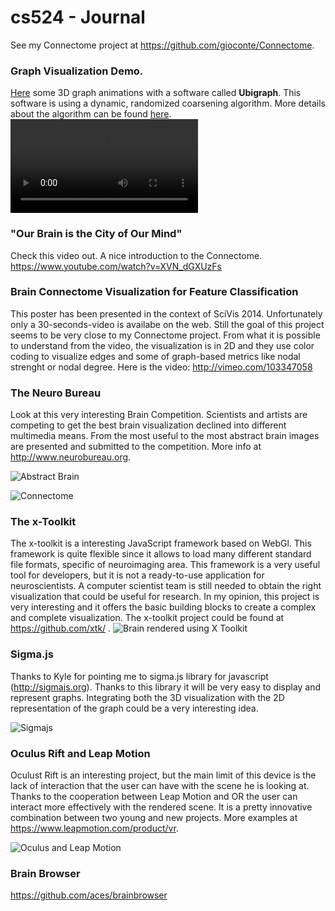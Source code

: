 # cs524 -  Journal
See my Connectome project at https://github.com/gioconte/Connectome.


### Graph Visualization Demo.
[Here](http://ubietylab.net/ubigraph/content/Demos/Carnival.html) some 3D graph animations with a software called **Ubigraph**. This software is using a dynamic, randomized coarsening algorithm. More details about the algorithm can be found [here](http://ubietylab.net/ubigraph/content/Papers/pdf/GraphViz.pdf).
![Video](http://ubietylab.net.s3.amazonaws.com/DemoReel.mov)
 
### "Our Brain is the City of Our Mind"
Check this video out. A nice introduction to the Connectome.
https://www.youtube.com/watch?v=XVN_dGXUzFs


### Brain Connectome Visualization for Feature Classification
This poster has been presented in the context of SciVis 2014. Unfortunately only a 30-seconds-video is availabe on the web. Still the goal of this project seems to be very close to my Connectome project. From what it is possible to understand from the video, the visualization is in 2D and they use color coding to visualize edges and some of graph-based metrics like nodal strenght or nodal degree. Here is the video: http://vimeo.com/103347058

### The Neuro Bureau
Look at this very interesting Brain Competition. Scientists and artists are competing to get the best brain visualization declined into different multimedia means. From the most useful to the most abstract brain images are presented and submitted to the competition. More info at http://www.neurobureau.org.

![Abstract Brain](http://i2.wp.com/www.neurobureau.org/wp-content/uploads/2014/06/8076bfd98d003d3e912985ed4d536f85171ae60d4b7a53cf005e9cb74c14ca1e4f9fb29deb794012f938c71e1bc9c19a1b4e07e23ec7ccbb091be6a258ecde09.jpg?resize=378%2C251)

![Connectome](http://i0.wp.com/www.neurobureau.org/wp-content/uploads/2014/06/d114d5473f39fc023644dda35a52545e7a0b936e91f1a0535557ef58bb77e8d87761ef33811d1842d97f38ba041189f3f0f67e1a70bd44ce1038a28a69ce876f.png?resize=234%2C175)


### The x-Toolkit
The x-toolkit is a interesting JavaScript framework based on WebGl. This framework is quite flexible since it allows to load many different standard file formats, specific of neuroimaging area. This framework is a very useful tool for developers, but it is not a ready-to-use application for neuroscientists. A computer scientist team is still needed to obtain the right visualization that could be useful for research. In my opinion, this project is very interesting and it offers the basic building blocks to create a complex and complete visualization. The x-toolkit project could be found at https://github.com/xtk/ . 
![Brain rendered using X Toolkit](http://www.webgl.com/wp-content/uploads/2012/03/webgl-x-toolkit-scientific-3.jpg)

### Sigma.js
Thanks to Kyle for pointing me to sigma.js library for javascript (http://sigmajs.org). Thanks to this library it will be very easy to display and represent graphs. Integrating both the 3D visualization with the 2D representation of the graph could be a very interesting idea. 


![Sigmajs](https://linkurio.us/wp-content/uploads/2014/02/sigma.png)

### Oculus Rift and Leap Motion
Oculust Rift is an interesting project, but the main limit of this device is the lack of interaction that the user can have with the scene he is looking at. Thanks to the cooperation between Leap Motion and OR the user can interact more effectively with the rendered scene. It is a pretty innovative combination between two young and new projects. More examples at https://www.leapmotion.com/product/vr.

![Oculus and Leap Motion](https://di4564baj7skl.cloudfront.net/assets/vr/mount-940-a05ed7984163c49d3809b0d8386e9ed3.gif)

### Brain Browser
https://github.com/aces/brainbrowser
 
